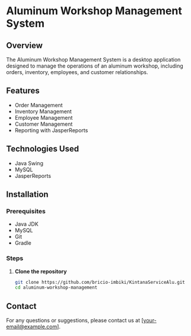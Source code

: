 # Aluminum Workshop Management System

## Overview
The Aluminum Workshop Management System is a desktop application designed to manage the operations of an aluminum workshop, including orders, inventory, employees, and customer relationships.

## Features
- Order Management
- Inventory Management
- Employee Management
- Customer Management
- Reporting with JasperReports

## Technologies Used
- Java Swing
- MySQL
- JasperReports

## Installation

### Prerequisites
- Java JDK
- MySQL
- Git
- Gradle

### Steps
1. **Clone the repository**
    ```sh
    git clone https://github.com/bricio-imbiki/KintanaServiceAlu.git
    cd aluminum-workshop-management
    ```
## Contact
For any questions or suggestions, please contact us at [your-email@example.com].
